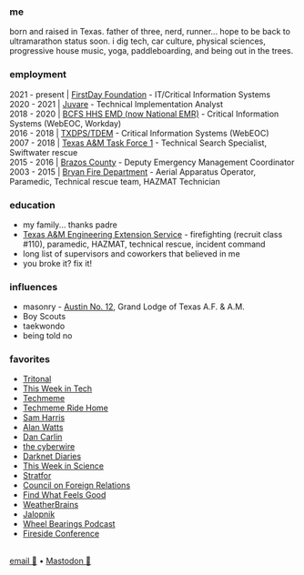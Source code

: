 ### me
born and raised in Texas.  father of three, nerd, runner... hope to be back to ultramarathon status soon.  i dig tech, car culture, physical sciences, progressive house music, yoga, paddleboarding, and being out in the trees.

### employment
2021 - present | [FirstDay Foundation](https://firstday.foundation/) - IT/Critical Information Systems<br/>
2020 - 2021 | [Juvare](https://www.juvare.com/webeoc/) - Technical Implementation Analyst<br/>
2018 - 2020 | [BCFS HHS EMD (now National EMR)](https://nationalemr.us/) - Critical Information Systems (WebEOC, Workday)<br/>
2016 - 2018 | [TXDPS/TDEM](https://tdem.texas.gov/) - Critical Information Systems (WebEOC)<br/>
2007 - 2018 | [Texas A&M Task Force 1](https://texastaskforce1.org/) - Technical Search Specialist, Swiftwater rescue<br/>
2015 - 2016 | [Brazos County](http://brazosceoc.org) - Deputy Emergency Management Coordinator<br/>
2003 - 2015 | [Bryan Fire Department](https://www.bryantx.gov/fire/) - Aerial Apparatus Operator, Paramedic, Technical rescue team, HAZMAT Technician

### education
* my family... thanks padre<br/>
* [Texas A&M Engineering Extension Service](https://www.teex.org) - firefighting (recruit class #110), paramedic, HAZMAT, technical rescue, incident command
* long list of supervisors and coworkers that believed in me
* you broke it? fix it!

### influences
* masonry - [Austin No. 12](http://austinlodge12.com), Grand Lodge of Texas A.F. & A.M.<br/>
* Boy Scouts<br/>
* taekwondo<br/>
* being told no

### favorites
* [Tritonal](http://tritonalmusic.com)
* [This Week in Tech](https://twit.tv)
* [Techmeme](https://techmeme.com)
* [Techmeme Ride Home](https://news.techmeme.com/180306/podcast)
* [Sam Harris](https://samharris.org)
* [Alan Watts](https://alanwatts.org/)
* [Dan Carlin](https://www.dancarlin.com/)
* [the cyberwire](https://thecyberwire.com)
* [Darknet Diaries](https://darknetdiaries.com/)
* [This Week in Science](https://www.twis.org/)
* [Stratfor](https://worldview.stratfor.com/)
* [Council on Foreign Relations](https://www.cfr.org)
* [Find What Feels Good](https://fwfg.com/)
* [WeatherBrains](https://weatherbrains.com)
* [Jalopnik](https://jalopnik.com)
* [Wheel Bearings Podcast](https://wheelbearings.media)
* [Fireside Conference](https://firesideconf.com)
<br/><br/>

<a href="mailto:chris@chrismartintx.dev">email 📧</a> • <a rel="me" href="https://twit.social/@chrismartintx">Mastodon 🦣</a>
